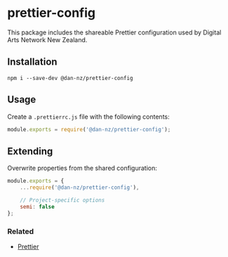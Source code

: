 # prettier-config

This package includes the shareable Prettier configuration used by Digital Arts Network New Zealand.

## Installation
```
npm i --save-dev @dan-nz/prettier-config
```

## Usage
Create a `.prettierrc.js` file with the following contents:

```javascript
module.exports = require('@dan-nz/prettier-config');
```

## Extending
Overwrite properties from the shared configuration:

```javascript
module.exports = {
    ...require('@dan-nz/prettier-config'),

    // Project-specific options
    semi: false
};
```

### Related
  - [Prettier](https://prettier.io/)
